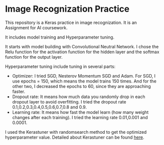 # Image Recognization Practice
This repository is a Keras practice in image recognization. It is an Assignment for AI coursework.

It includes model training and Hyperparameter tuning.

It starts with model building with Convolutional Neutral Network. I chose the Relu function for the activation function for the hidden layer and the softmax function for the output layer.

Hyperparameter tuning include tuning in several parts:

* Optimizer: I tried SGD, Nesterov Momentum SGD and Adam. For SGD, I use epochs = 150, which means the model trains 150 times. And for the other two, I decreased the epochs to 60, since they are approaching faster.
* Dropout rate: It means how much data you randomly drop in each dropout layer to avoid overfitting. I tried the dropout rate 0.1,0.2,0.3,0.4,0.5,0.6,0.7,0.8 and 0.9.
* Learning rate: It means how fast the model learn (how many weight changes after each training). I tried the learning rate 0.01,0.001 and 0.0001.

I used the Kerastuner with randomsearch method to get the optimized hyperparameter value. Detailed about Kerastuner can be found [here](https://keras-team.github.io/keras-tuner/).
